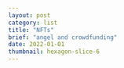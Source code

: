```yaml
---
layout: post
category: list
title: "NFTs"
brief: "angel and crowdfunding"
date: 2022-01-01
thumbnail: hexagon-slice-6
---
```


